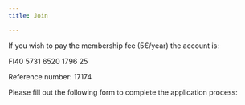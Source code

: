 ```yaml
---
title: Join

---
```


If you wish to pay the membership fee (5€/year) the account is:

FI40 5731 6520 1796 25

Reference number: 17174

Please fill out the following form to complete the application process: